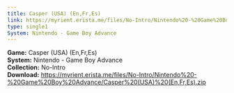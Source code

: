 ```yaml
---
title: Casper (USA) (En,Fr,Es)
link: https://myrient.erista.me/files/No-Intro/Nintendo%20-%20Game%20Boy%20Advance/Casper%20(USA)%20(En,Fr,Es).zip
type: single1
System: Nintendo - Game Boy Advance
---
```

<b>Game:</b> Casper (USA) (En,Fr,Es)<br>
<b>System:</b> Nintendo - Game Boy Advance<br>
<b>Collection:</b> No-Intro<br>
<b>Download:</b> https://myrient.erista.me/files/No-Intro/Nintendo%20-%20Game%20Boy%20Advance/Casper%20(USA)%20(En,Fr,Es).zip
